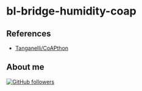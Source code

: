 # bl-bridge-humidity-coap

## References

-   [Tanganelli/CoAPthon](https://github.com/Tanganelli/CoAPthon)

## About me

[![GitHub followers](https://img.shields.io/github/followers/jesperancinha.svg?label=Jesperancinha&style=for-the-badge&logo=github&color=grey "GitHub")](https://github.com/jesperancinha)
